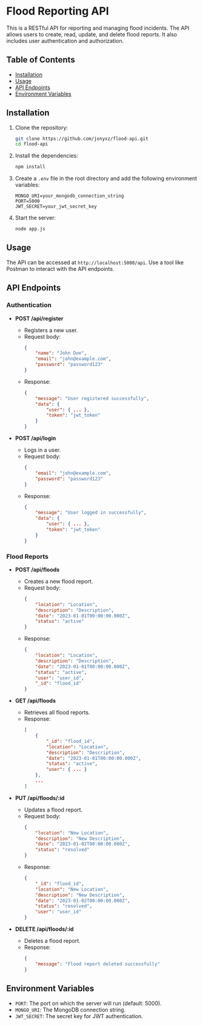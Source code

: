 # Flood Reporting API

This is a RESTful API for reporting and managing flood incidents. The API allows users to create, read, update, and delete flood reports. It also includes user authentication and authorization.

## Table of Contents

- [Installation](#installation)
- [Usage](#usage)
- [API Endpoints](#api-endpoints)
- [Environment Variables](#environment-variables)

## Installation

1. Clone the repository:

    ```bash
    git clone https://github.com/jonyxz/flood-api.git
    cd flood-api
    ```

2. Install the dependencies:

    ```bash
    npm install
    ```

3. Create a `.env` file in the root directory and add the following environment variables:

    ```env
    MONGO_URI=your_mongodb_connection_string
    PORT=5000
    JWT_SECRET=your_jwt_secret_key
    ```

4. Start the server:

    ```bash
    node app.js
    ```

## Usage

The API can be accessed at `http://localhost:5000/api`. Use a tool like Postman to interact with the API endpoints.

## API Endpoints

### Authentication

- **POST /api/register**
    - Registers a new user.
    - Request body:
        ```json
        {
            "name": "John Doe",
            "email": "john@example.com",
            "password": "password123"
        }
        ```
    - Response:
        ```json
        {
            "message": "User registered successfully",
            "data": {
                "user": { ... },
                "token": "jwt_token"
            }
        }
        ```

- **POST /api/login**
    - Logs in a user.
    - Request body:
        ```json
        {
            "email": "john@example.com",
            "password": "password123"
        }
        ```
    - Response:
        ```json
        {
            "message": "User logged in successfully",
            "data": {
                "user": { ... },
                "token": "jwt_token"
            }
        }
        ```

### Flood Reports

- **POST /api/floods**
    - Creates a new flood report.
    - Request body:
        ```json
        {
            "location": "Location",
            "description": "Description",
            "date": "2023-01-01T00:00:00.000Z",
            "status": "active"
        }
        ```
    - Response:
        ```json
        {
            "location": "Location",
            "description": "Description",
            "date": "2023-01-01T00:00:00.000Z",
            "status": "active",
            "user": "user_id",
            "_id": "flood_id"
        }
        ```

- **GET /api/floods**
    - Retrieves all flood reports.
    - Response:
        ```json
        [
            {
                "_id": "flood_id",
                "location": "Location",
                "description": "Description",
                "date": "2023-01-01T00:00:00.000Z",
                "status": "active",
                "user": { ... }
            },
            ...
        ]
        ```

- **PUT /api/floods/:id**
    - Updates a flood report.
    - Request body:
        ```json
        {
            "location": "New Location",
            "description": "New Description",
            "date": "2023-01-02T00:00:00.000Z",
            "status": "resolved"
        }
        ```
    - Response:
        ```json
        {
            "_id": "flood_id",
            "location": "New Location",
            "description": "New Description",
            "date": "2023-01-02T00:00:00.000Z",
            "status": "resolved",
            "user": "user_id"
        }
        ```

- **DELETE /api/floods/:id**
    - Deletes a flood report.
    - Response:
        ```json
        {
            "message": "Flood report deleted successfully"
        }
        ```

## Environment Variables

- `PORT`: The port on which the server will run (default: 5000).
- `MONGO_URI`: The MongoDB connection string.
- `JWT_SECRET`: The secret key for JWT authentication.
